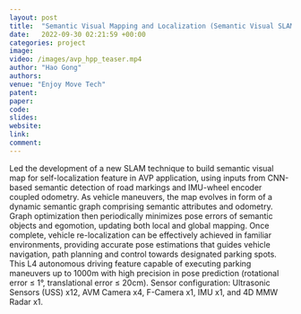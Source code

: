```yaml
---
layout: post
title:  "Semantic Visual Mapping and Localization (Semantic Visual SLAM) in Project AVP (Automated Valet Parking)"
date:   2022-09-30 02:21:59 +00:00
categories: project
image: 
video: /images/avp_hpp_teaser.mp4
author: "Hao Gong"
authors: 
venue: "Enjoy Move Tech"
patent: 
paper: 
code:
slides: 
website: 
link: 
comment: 
---
```

Led the development of a new SLAM technique to build semantic visual map for self-localization feature in AVP application, using inputs from CNN-based semantic detection of road markings and IMU-wheel encoder coupled odometry. As vehicle maneuvers, the map evolves in form of a dynamic semantic graph comprising semantic attributes and odometry. Graph optimization then periodically minimizes pose errors of semantic objects and egomotion, updating both local and global mapping. Once complete, vehicle re-localization can be effectively achieved in familiar environments, providing accurate pose estimations that guides vehicle navigation, path planning and control towards designated parking spots.
This L4 autonomous driving feature capable of executing parking maneuvers up to 1000m with high precision in pose prediction (rotational error &le; 1°, translational error &le; 20cm). Sensor configuration: Ultrasonic Sensors (USS) x12, AVM Camera x4, F-Camera x1, IMU x1, and 4D MMW Radar x1.
